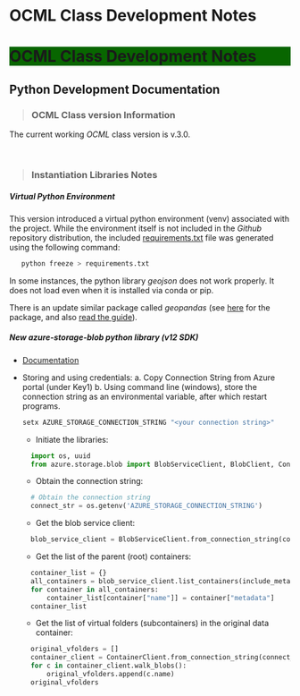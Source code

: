 # OCML Class Development Notes

<h1 style="background-color: rgb(8,102,0)">OCML Class Development Notes</h1>

## Python Development Documentation

> ### OCML Class version Information

The current working _OCML_ class version is v.3.0.

</br>

> ### Instantiation Libraries Notes

##### Virtual Python Environment

This version introduced a virtual python environment (venv) associated with the project. While the environment itself is not included in the _Github_ repository distribution, the included [requirements.txt](../../requirements.txt) file was generated using the following command:

```python
   python freeze > requirements.txt
```

In some instances, the python library _geojson_ does not work properly. It does not load even when it is installed via conda or pip.

There is an update similar package called _geopandas_ (see [here](https://anaconda.org/conda-forge/geopandas) for the package, and also [read the guide](https://geopandas.org/en/stable/docs/user_guide/io.html)).

##### New **azure-storage-blob** python library (v12 SDK)

* [Documentation](https://docs.microsoft.com/en-us/azure/storage/blobs/storage-quickstart-blobs-python?tabs=environment-variable-windows)
* Storing and using credentials:
a. Copy Connection String from Azure portal (under Key1)
b. Using command line (windows), store the connection string as an environmental variable, after which restart programs.

    ```python
    setx AZURE_STORAGE_CONNECTION_STRING "<your connection string>"
    ```

  * Initiate the libraries:

  ```python
    import os, uuid
    from azure.storage.blob import BlobServiceClient, BlobClient, ContainerClient, __version__
  ```

  * Obtain the connection string:

  ```python
    # Obtain the connection string
    connect_str = os.getenv('AZURE_STORAGE_CONNECTION_STRING')
  ```

  * Get the blob service client:

  ```python
    blob_service_client = BlobServiceClient.from_connection_string(connect_str)
  ```

  * Get the list of the parent (root) containers:

  ```python
    container_list = {}
    all_containers = blob_service_client.list_containers(include_metadata=True)
    for container in all_containers:
        container_list[container["name"]] = container["metadata"]
    container_list
  ```

  * Get the list of virtual folders (subcontainers) in the original data container:
  
  ```python
    original_vfolders = []
    container_client = ContainerClient.from_connection_string(connect_str, "originaldata")
    for c in container_client.walk_blobs():
        original_vfolders.append(c.name)
    original_vfolders
  ```
